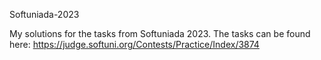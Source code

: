 Softuniada-2023

My solutions for the tasks from Softuniada 2023. The tasks can be found here: https://judge.softuni.org/Contests/Practice/Index/3874 

